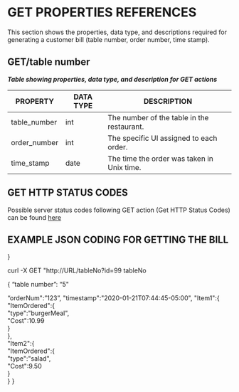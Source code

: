 # GET PROPERTIES REFERENCES 

This section shows the properties, data type, and descriptions required for generating a customer bill (table number, order number, time stamp).

## GET/table number  

*__Table showing properties, data type, and description for GET actions__*

| PROPERTY     | DATA TYPE | DESCRIPTION                                |
|--------------|-----------|--------------------------------------------|
| table_number | int       | The number of the table in the restaurant. |
| order_number | int       | The specific UI assigned to each order.    |
| time_stamp   | date      | The time the order was taken in Unix time. |


## GET HTTP STATUS CODES

Possible server status codes following GET action (Get HTTP Status Codes) can be found [here](https://github.com/Aaron-Gor/API-Docs/blob/main/README.md)


## EXAMPLE JSON CODING FOR GETTING THE BILL

}

curl -X GET "http://URL/tableNo?id=99
tableNo

{    “table number”: “5" 

   “orderNum":”123”, 
   "timestamp":"2020-01-21T07:44:45-05:00", 
   "Item1":{      
   "ItemOrdered":{          
   "type":"burgerMeal",          
   "Cost":10.99       
   }    
   },    
   "Item2":{       
   "ItemOrdered":{          
   "type":"salad",          
   "Cost":9.50       
   }    
   }
}
